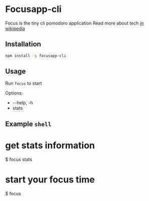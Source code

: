 # Focusapp-cli

Focus is the tiny cli pomodoro application
Read more about tech [in wikipedia](https://en.wikipedia.org/wiki/Pomodoro_Technique#Underlying_principles)

## Installation

```bash
npm install -g focusapp-cli
```

## Usage

Run `focus` to start

Options: 
- --help, -h
- stats

## Example `shell`

# get stats information
$ focus stats
# start your focus time
$ focus

